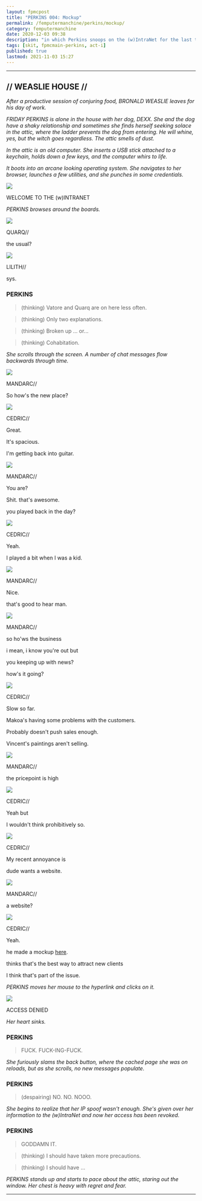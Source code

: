 ```yaml
---
layout: fpmcpost
title: "PERKINS 004: Mockup"
permalink: /femputermanchine/perkins/mockup/
category: femputermanchine
date: 2020-12-03 09:38
description: "in which Perkins snoops on the (w)IntraNet for the last time"
tags: [skit, fpmcmain-perkins, act-i]
published: true
lastmod: 2021-11-03 15:27
---
```

[//]: # ( 12/03/20  -added)
[//]: # ( 11/03/21  -title added)

*****

## // WEASLIE HOUSE // ##

<i>After a productive session of conjuring food, BRONALD WEASLIE leaves for his day of work. </i>

<i>FRIDAY PERKINS is alone in the house with her dog, DEXX. She and the dog have a shaky relationship and sometimes she finds herself seeking solace in the attic, where the ladder prevents the dog from entering. He will whine, yes, but the witch goes regardless. The attic smells of dust.</i>

<i>In the attic is an old computer. She inserts a USB stick attached to a keychain, holds down a few keys, and the computer whirs to life.</i>

<i>It boots into an arcane looking operating system. She navigates to her browser, launches a few utilities, and she punches in some credentials.</i>

<div class="chat-box">
<img src="{{ site.url }}/assets/tb/moon.jpg" class="chat-portrait" />
<p class="ppl-sez">WELCOME TO THE (w)INTRANET</p>
</div>

<I>PERKINS browses around the boards.</i>

<div class="chat-box">
<img src="{{ site.url }}/assets/tb/quark-tb-confid.jpg" class="chat-portrait" />
<p class="ppl-sez">QUARQ//</p>
<p class="ppl-sez">the usual?</p>
</div>

<div class="chat-box">
<img src="{{ site.url }}/assets/tb/lilith.jpg" class="chat-portrait" />
<p class="ppl-sez">LILITH//</p>
<p class="ppl-sez">sys.</p>
</div>

### PERKINS ###

> (thinking) Vatore and Quarq are on here less often.

> (thinking) Only two explanations.

> (thinking) Broken up ... or...

> (thinking) Cohabitation.

<i>She scrolls through the screen. A number of chat messages flow backwards through time.</i>

<div class="chat-box">
<img src="{{ site.url }}/assets/tb/mandarc2.jpg" class="chat-portrait" />
<p class="ppl-sez">MANDARC//</p>
<p class="ppl-sez">So how's the new place?</p>
</div>

<div class="chat-box">
<img src="{{ site.url }}/assets/tb/cedric-insp-suit.jpg" class="chat-portrait" />
<p class="ppl-sez">CEDRIC//</p>
<p class="ppl-sez">Great.</p>
<p class="ppl-sez">It's spacious.</p>
<p class="ppl-sez">I'm getting back into guitar.</p>
</div>

<div class="chat-box">
<img src="{{ site.url }}/assets/tb/mandarc2.jpg" class="chat-portrait" />
<p class="ppl-sez">MANDARC//</p>
<p class="ppl-sez">You are?</p>
<p class="ppl-sez">Shit. that's awesome.</p>
<p class="ppl-sez">you played back in the day?</p>
</div>

<div class="chat-box">
<img src="{{ site.url }}/assets/tb/cedric-insp-suit.jpg" class="chat-portrait" />
<p class="ppl-sez">CEDRIC//</p>
<p class="ppl-sez">Yeah.</p>
<p class="ppl-sez">I played a bit when I was a kid.</p>
</div>

<div class="chat-box">
<img src="{{ site.url }}/assets/tb/mandarc2.jpg" class="chat-portrait" />
<p class="ppl-sez">MANDARC//</p>
<p class="ppl-sez">Nice.</p>
<p class="ppl-sez">that's good to hear man.</p>
</div>

<div class="chat-box">
<img src="{{ site.url }}/assets/tb/mandarc2.jpg" class="chat-portrait" />
<p class="ppl-sez">MANDARC//</p>
<p class="ppl-sez">so ho'ws the business</p>
<p class="ppl-sez">i mean, i know you're out but</p>
<p class="ppl-sez">you keeping up with news?</p>
<p class="ppl-sez">how's it going?</p>
</div>

<div class="chat-box">
<img src="{{ site.url }}/assets/tb/cedric-insp-suit.jpg" class="chat-portrait" />
<p class="ppl-sez">CEDRIC//</p>
<p class="ppl-sez">Slow so far.</p>
<p class="ppl-sez">Makoa's having some problems with the customers.</p>
<p class="ppl-sez">Probably doesn't push sales enough.</p>
<p class="ppl-sez">Vincent's paintings aren't selling.</p>
</div>

<div class="chat-box">
<img src="{{ site.url }}/assets/tb/mandarc2.jpg" class="chat-portrait" />
<p class="ppl-sez">MANDARC//</p>
<p class="ppl-sez">the pricepoint is high</p>
</div>

<div class="chat-box">
<img src="{{ site.url }}/assets/tb/cedric-insp-suit.jpg" class="chat-portrait" />
<p class="ppl-sez">CEDRIC//</p>
<p class="ppl-sez">Yeah but </p>
<p class="ppl-sez">I wouldn't think prohibitively so.</p>
</div>

<div class="chat-box">
<img src="{{ site.url }}/assets/tb/cedric-insp-suit.jpg" class="chat-portrait" />
<p class="ppl-sez">CEDRIC//</p>
<p class="ppl-sez">My recent annoyance is </p>
<p class="ppl-sez">dude wants a website.</p>
</div>

<div class="chat-box">
<img src="{{ site.url }}/assets/tb/mandarc2.jpg" class="chat-portrait" />
<p class="ppl-sez">MANDARC//</p>
<p class="ppl-sez">a website?</p>
</div>

<div class="chat-box">
<img src="{{ site.url }}/assets/tb/cedric-insp-suit.jpg" class="chat-portrait" />
<p class="ppl-sez">CEDRIC//</p>
<p class="ppl-sez">Yeah.</p>
<p class="ppl-sez">he made a mockup <span style="text-decoration: underline;">here</span>.</p>
<p class="ppl-sez">thinks that's the best way to attract new clients</p>
<p class="ppl-sez">I think that's part of the issue.</p>
</div>

<i>PERKINS moves her mouse to the hyperlink and clicks on it.</i>

<div class="chat-box">
<img src="{{ site.url }}/assets/tb/moon.jpg" class="chat-portrait" />
<p class="ppl-sez">ACCESS DENIED</p>
</div>

<i>Her heart sinks.</i>

### PERKINS ###

> FUCK. FUCK-ING-FUCK.

<I>She furiously slams the back button, where the cached page she was on reloads, but as she scrolls, no new messages populate.</i>

### PERKINS ###

> (despairing) NO. NO. NOOO. 

<i>She begins to realize that her IP spoof wasn't enough. She's given over her information to the (w)IntraNet and now her access has been revoked.</i>

### PERKINS ###

> GODDAMN IT. 

> (thinking) I should have taken more precautions.

> (thinking) I should have ...

<i>PERKINS stands up and starts to pace about the attic, staring out the window. Her chest is heavy with regret and fear.</i>

*****
